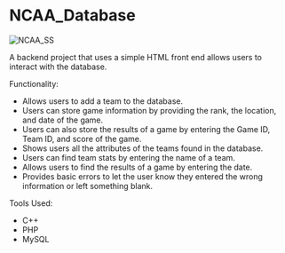 # NCAA_Database


![NCAA_SS](https://user-images.githubusercontent.com/54826935/185800772-4bdf5fa4-7ef2-4b6b-ac6a-7f656b818889.png)


A backend project that uses a simple HTML front end allows users to interact with the database.
 
Functionality:
 
- Allows users to add a team to the database.
- Users can store game information by providing the rank, the location, and date of the game. 
- Users can also store the results of a game by entering the Game ID, Team ID, and score of the game.
- Shows users all the attributes of the teams found in the database.
- Users can find team stats by entering the name of a team.
- Allows users to find the results of a game by entering the date.
- Provides basic errors to let the user know they entered the wrong information or left something blank.
 
Tools Used:
 
- C++
- PHP
- MySQL

